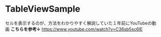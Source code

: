 # TableViewSample
セルを表示するのが、方法をわかりやすく解説していた１年前にYouTubeの動画
**こちらを参考↓**
https://www.youtube.com/watch?v=C36sb5sc6lE

